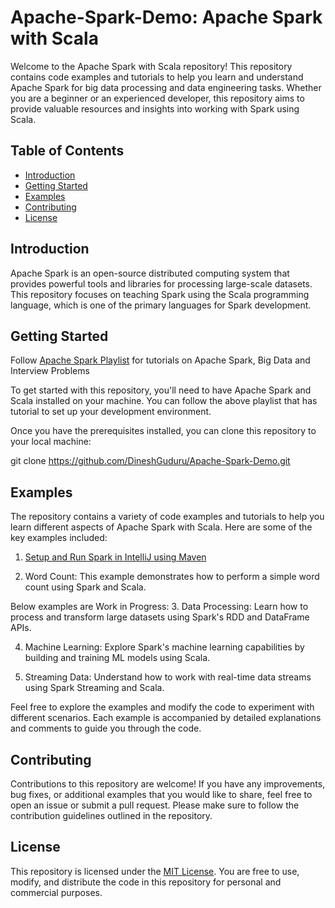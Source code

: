 # Apache-Spark-Demo: Apache Spark with Scala

Welcome to the Apache Spark with Scala repository! 
This repository contains code examples and tutorials to help you learn and understand Apache Spark for big data processing and data engineering tasks. 
Whether you are a beginner or an experienced developer, this repository aims to provide valuable resources and insights into working with Spark using Scala.

## Table of Contents

- [Introduction](#introduction)
- [Getting Started](#getting-started)
- [Examples](#examples)
- [Contributing](#contributing)
- [License](#license)

## Introduction

Apache Spark is an open-source distributed computing system that provides powerful tools and libraries for processing large-scale datasets. 
This repository focuses on teaching Spark using the Scala programming language, which is one of the primary languages for Spark development.

## Getting Started

Follow [Apache Spark Playlist](#https://youtube.com/playlist?list=PL6p9VwbuOT2PWYLXUVH3Lwvh48AMROmFL) for tutorials on Apache Spark, Big Data and Interview Problems

To get started with this repository, you'll need to have Apache Spark and Scala installed on your machine. 
You can follow the above playlist that has tutorial to set up your development environment.

Once you have the prerequisites installed, you can clone this repository to your local machine:

git clone https://github.com/DineshGuduru/Apache-Spark-Demo.git


## Examples

The repository contains a variety of code examples and tutorials to help you learn different aspects of Apache Spark with Scala. 
Here are some of the key examples included:

1. [Setup and Run Spark in IntelliJ using Maven](#https://youtu.be/ipw-Sv_jkeY)

2. Word Count: This example demonstrates how to perform a simple word count using Spark and Scala.

Below examples are Work in Progress:
3. Data Processing: Learn how to process and transform large datasets using Spark's RDD and DataFrame APIs.

4. Machine Learning: Explore Spark's machine learning capabilities by building and training ML models using Scala.

5. Streaming Data: Understand how to work with real-time data streams using Spark Streaming and Scala.

Feel free to explore the examples and modify the code to experiment with different scenarios. Each example is accompanied by detailed explanations and comments to guide you through the code.

## Contributing

Contributions to this repository are welcome! If you have any improvements, bug fixes, or additional examples that you would like to share, feel free to open an issue or submit a pull request. 
Please make sure to follow the contribution guidelines outlined in the repository.

## License

This repository is licensed under the [MIT License](LICENSE). You are free to use, modify, and distribute the code in this repository for personal and commercial purposes.

